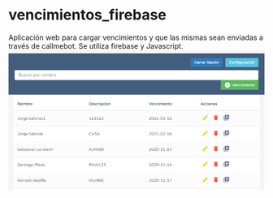 # vencimientos_firebase
Aplicación web para cargar vencimientos y que las mismas sean enviadas a través de callmebot. Se utiliza firebase y Javascript.
![alt text](https://github.com/jssknn/vencimientos_firebase/blob/main/vencimy.PNG)
